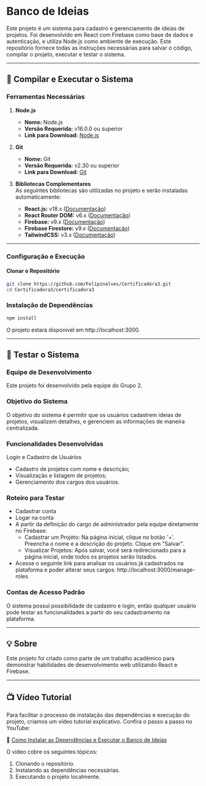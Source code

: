 # Banco de Ideias
Este projeto é um sistema para cadastro e gerenciamento de ideias de projetos. Foi desenvolvido em React com Firebase como base de dados e autenticação, e utiliza Node.js como ambiente de execução. Este repositório fornece todas as instruções necessárias para salvar o código, compilar o projeto, executar e testar o sistema.


---


## 🚀 Compilar e Executar o Sistema

### Ferramentas Necessárias

1. **Node.js**  
   - **Nome:** Node.js  
   - **Versão Requerida:** v16.0.0 ou superior  
   - **Link para Download:** [Node.js](https://nodejs.org/)

2. **Git**
   - **Nome:** Git
   - **Versão Requerida:** v2.30 ou superior
   - **Link para Download:** [Git](https://git-scm.com)

2. **Bibliotecas Complementares**  
   As seguintes bibliotecas são utilizadas no projeto e serão instaladas automaticamente:
   - **React.js:** v18.x ([Documentação](https://reactjs.org/docs/getting-started.html))
   - **React Router DOM:** v6.x ([Documentação](https://reactrouter.com/))
   - **Firebase:** v9.x ([Documentação](https://firebase.google.com/))
   - **Firebase Firestore:** v9.x ([Documentação](https://firebase.google.com/docs/firestore))
   - **TailwindCSS:** v3.x ([Documentação](https://tailwindcss.com/))

---

### Configuração e Execução

#### Clonar o Repositório

```bash
git clone https://github.com/Felipinalves/Certificadora3.git
cd Certificadora3/certificadora3
```

### Instalação de Dependências

```bash
npm install
```

O projeto estará disponível em http://localhost:3000.


---


## 🧪 Testar o Sistema

### Equipe de Desenvolvimento
Este projeto foi desenvolvido pela equipe do Grupo 2.

### Objetivo do Sistema
O objetivo do sistema é permitir que os usuários cadastrem ideias de projetos, visualizem detalhes, e gerenciem as informações de maneira centralizada.

### Funcionalidades Desenvolvidas
Login e Cadastro de Usuários
- Cadastro de projetos com nome e descrição;
- Visualização e listagem de projetos;
- Gerenciamento dos cargos dos usuários.

### Roteiro para Testar
- Cadastrar conta
- Logar na conta
- A partir da definição do cargo de administrador pela equipe diretamente no Firebase:
   - Cadastrar um Projeto:
      Na página inicial, clique no botão '+'.
      Preencha o nome e a descrição do projeto.
      Clique em "Salvar".
   - Visualizar Projetos:
      Após salvar, você será redirecionado para a página inicial, onde todos os projetos serão listados.
- Acesse o seguinte link para analisar os usuários já cadastrados na plataforma e poder alterar seus cargos:
     http://localhost:3000/manage-roles

### Contas de Acesso Padrão
O sistema possui possibilidade de cadastro e login, então qualquer usuário pode testar as funcionalidades a partir do seu cadastramento na plataforma.


---


## 💡 Sobre
Este projeto foi criado como parte de um trabalho acadêmico para demonstrar habilidades de desenvolvimento web utilizando React e Firebase. 


---


## 📺 Vídeo Tutorial

Para facilitar o processo de instalação das dependências e execução do projeto, criamos um vídeo tutorial explicativo. Confira o passo a passo no YouTube:  

🔗 [Como Instalar as Dependências e Executar o Banco de Ideias](https://www.youtube.com/link-do-video)

O vídeo cobre os seguintes tópicos:
1. Clonando o repositório.
2. Instalando as dependências necessárias.
3. Executando o projeto localmente.
